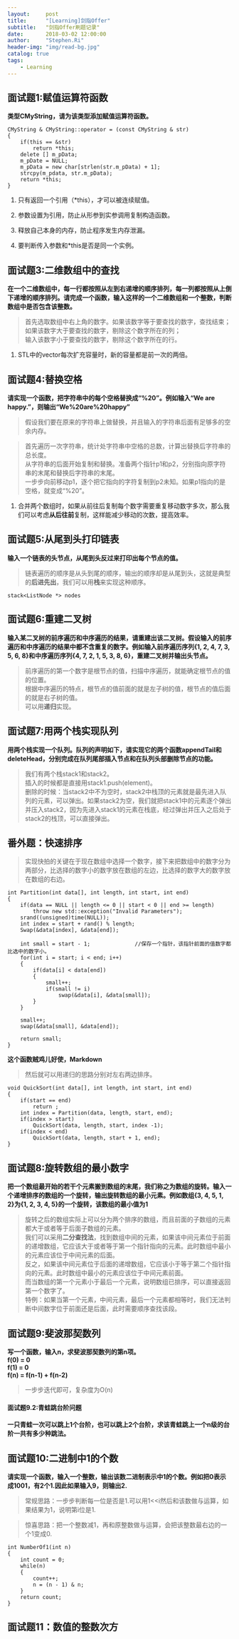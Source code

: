 ```yaml
---
layout:     post
title:      "[Learning]剑指Offer"
subtitle:   "剑指Offer刷题记录"
date:       2018-03-02 12:00:00
author:     "Stephen.Ri"
header-img: "img/read-bg.jpg"
catalog: true
tags:
    - Learning
---
```


## 面试题1:赋值运算符函数

**类型CMyString，请为该类型添加赋值运算符函数。**

```
CMyString & CMyString::operator = (const CMyString & str)
{
    if(this == &str)
        return *this;
    delete [] m_pData;
    m_pDate = NULL;
    m_pData = new char[strlen(str.m_pData) + 1];
    strcpy(m_pdata, str.m_pData);
    return *this;
}
```

1. 只有返回一个引用（\*this），才可以被连续赋值。

2. 参数设置为引用，防止从形参到实参调用复制构造函数。

3. 释放自己本身的内存，防止程序发生内存泄漏。

4. 要判断传入参数和\*this是否是同一个实例。


## 面试题3:二维数组中的查找

**在一个二维数组中，每一行都按照从左到右递增的顺序排列，每一列都按照从上倒下递增的顺序排列。请完成一个函数，输入这样的一个二维数组和一个整数，判断数组中是否包含该整数。**

>首先选取数组中右上角的数字。如果该数字等于要查找的数字，查找结束；  
>如果该数字大于要查找的数字，剔除这个数字所在的列；  
>输入该数字小于要查找的数字，剔除这个数字所在的行。

1. STL中的vector每次扩充容量时，新的容量都是前一次的两倍。

## 面试题4:替换空格

**请实现一个函数，把字符串中的每个空格替换成“%20”。例如输入“We are happy.”，则输出“We%20are%20happy”**

>假设我们要在原来的字符串上做替换，并且输入的字符串后面有足够多的空余内存。

>首先遍历一次字符串，统计处字符串中空格的总数，计算出替换后字符串的总长度。  
>从字符串的后面开始复制和替换。准备两个指针p1和p2，分别指向原字符串的末尾和替换后字符串的末尾。  
>一步步向前移动p1，逐个把它指向的字符复制到p2未知。如果p1指向的是空格，就变成“%20”。

1. 合并两个数组时，如果从前往后复制每个数字需要重复移动数字多次，那么我们可以考虑**从后往前**复制，这样能减少移动的次数，提高效率。

## 面试题5:从尾到头打印链表

**输入一个链表的头节点，从尾到头反过来打印出每个节点的值。**

>链表遍历的顺序是从头到尾的顺序，输出的顺序却是从尾到头，这就是典型的**后进先出**，我们可以用**栈**来实现这种顺序。

`stack<ListNode *> nodes`

## 面试题6:重建二叉树

**输入某二叉树的前序遍历和中序遍历的结果，请重建出该二叉树。假设输入的前序遍历和中序遍历的结果中都不含重复的数字。例如输入前序遍历序列{1, 2, 4, 7, 3, 5, 6, 8}和中序遍历序列{4, 7, 2, 1, 5, 3, 8, 6}，重建二叉树并输出头节点。**

>前序遍历的第一个数字是根节点的值，扫描中序遍历，就能确定根节点的值的位置。  
>根据中序遍历的特点，根节点的值前面的就是左子树的值，根节点的值后面的就是右子树的值。  
>可以用**递归**实现。

## 面试题7:用两个栈实现队列

**用两个栈实现一个队列。队列的声明如下，请实现它的两个函数appendTail和deleteHead，分别完成在队列尾部插入节点和在队列头部删除节点的功能。**

>我们有两个栈stack1和stack2。  
>插入的时候都是直接用stack1.push(element)。  
>删除的时候：当stack2中不为空时，stack2中栈顶的元素就是最先进入队列的元素，可以弹出。如果stack2为空，我们就把stack1中的元素逐个弹出并压入stack2，因为先进入stack1的元素在栈底，经过弹出并压入之后处于stack2的栈顶，可以直接弹出。

## 番外题：快速排序

>实现快拍的关键在于现在数组中选择一个数字，接下来把数组中的数字分为两部分，比选择的数字小的数字放在数组的左边，比选择的数字大的数字放在数组的右边。

```
int Partition(int data[], int length, int start, int end)
{
    if(data == NULL || length <= 0 || start < 0 || end >= length)
        throw new std::exception("Invalid Parameters");
    srand((unsigned)time(NULL));
    int index = start + rand() % length;
    Swap(&data[index], &data[end]);

    int small = start - 1;              //保存一个指针，该指针前面的值数字都比选中的数字小。
    for(int i = start; i < end; i++)
    {
        if(data[i] < data[end])
        {
            small++;
            if(small != i)
                swap(&data[i], &data[small]);
        }
    }

    small++;
    swap(&data[small], &data[end]);

    return small;
}
```

**这个函数贼鸡儿好使，Markdown**

>然后就可以用递归的思路分别对左右两边排序。

```
void QuickSort(int data[], int length, int start, int end)
{
    if(start == end)
        return ;
    int index = Partition(data, length, start, end);
    if(index > start)
        QuickSort(data, length, start, index -1);
    if(index < end)
        QuickSort(data, length, start + 1, end);
}
```

## 面试题8:旋转数组的最小数字

**把一个数组最开始的若干个元素搬到数组的末尾，我们称之为数组的旋转。输入一个递增排序的数组的一个旋转，输出旋转数组的最小元素。例如数组{3, 4, 5, 1, 2}为{1, 2, 3, 4, 5}的一个旋转，该数组的最小值为1**

>旋转之后的数组实际上可以分为两个排序的数组，而且前面的子数组的元素都大于或者等于后面子数组的元素。  
>我们可以采用**二分查找法**，找到数组中间的元素，如果该中间元素位于前面的递增数组，它应该大于或者等于第一个指针指向的元素。此时数组中最小的元素应该位于中间元素的后面。  
>反之，如果该中间元素位于后面的递增数组，它应该小于等于第二个指针指向的元素。此时数组中最小的元素应该位于中间元素前面。  
>而当数组的第一个元素小于最后一个元素，说明数组已排序，可以直接返回第一个数字了。  
>特例：如果当第一个元素，中间元素，最后一个元素都相等时，我们无法判断中间数字位于前面还是后面，此时需要顺序查找该段。

## 面试题9:斐波那契数列

**写一个函数，输入n，求斐波那契数列的第n项。**  
**f(0) = 0**  
**f(1) = 0**  
**f(n) = f(n-1) + f(n-2)**

>一步步迭代即可，复杂度为O(n)

#### 面试题9.2:青蛙跳台阶问题

**一只青蛙一次可以跳上1个台阶，也可以跳上2个台阶，求该青蛙跳上一个n级的台阶一共有多少种跳法。**

## 面试题10:二进制中1的个数

**请实现一个函数，输入一个整数，输出该数二进制表示中1的个数。例如把0表示成1001，有2个1.因此如果输入9，则输出2.**

>常规思路：一步步判断每一位是否是1.可以用1<<i然后和该数做与运算，如果结果为1，说明第i位是1.

>惊喜思路：把一个整数减1，再和原整数做与运算，会把该整数最右边的一个1变成0.

```
int NumberOf1(int n)
{
    int count = 0;
    while(n)
    {
        count++;
        n = (n - 1) & n;
    }
    return count;
}
```

## 面试题11：数值的整数次方

